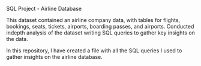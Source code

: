 SQL Project - Airline Database

This dataset contained an airline company data, with tables for flights, bookings, seats, tickets, airports, boarding passes, and airports.
Conducted indepth analysis of the dataset writing SQL queries to gather key insights on the data.

In this repository, I have created a file with all the SQL queries I used to gather insights on the airline database.
